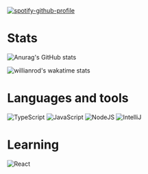 [![spotify-github-profile](https://spotify-github-profile.vercel.app/api/view?uid=oay50tkqc5hsifblvin0wigi6&cover_image=true&theme=default)](https://github.com/kittinan/spotify-github-profile)
<h1 align="left">Stats</h1>


![Anurag's GitHub stats](https://github-readme-stats.vercel.app/api?username=akavvi&show_icons=true&theme=dark&border_color=5AC69F&icon_color=5AC69F&title_color=5AC69F) 


![willianrod's wakatime stats](https://github-readme-stats.vercel.app/api/wakatime?username=akavi&theme=dark&border_color=5AC69F&icon_color=5AC69F&title_color=5AC69F)



<h1 align="left">Languages and tools</h1>

![TypeScript](https://img.shields.io/badge/-TypeScript-1c1c1c?style=for-the-badge&logo=typescript&logoColor=5AC69F)
![JavaScript](https://img.shields.io/badge/-JavaScript-1c1c1c?style=for-the-badge&logo=javascript&logoColor=5AC69F)
![NodeJS](https://img.shields.io/badge/-NodeJS-1c1c1c?style=for-the-badge&logo=nodedotjs&logoColor=5AC69F)
![IntelliJ](https://img.shields.io/badge/-Webstorm-1c1c1c?style=for-the-badge&logo=webstorm&logoColor=5AC69F)

<h1 align="left">Learning</h1>


![React](https://img.shields.io/badge/-Vue-1c1c1c?style=for-the-badge&logo=vuedotjs&logoColor=5AC69F)

